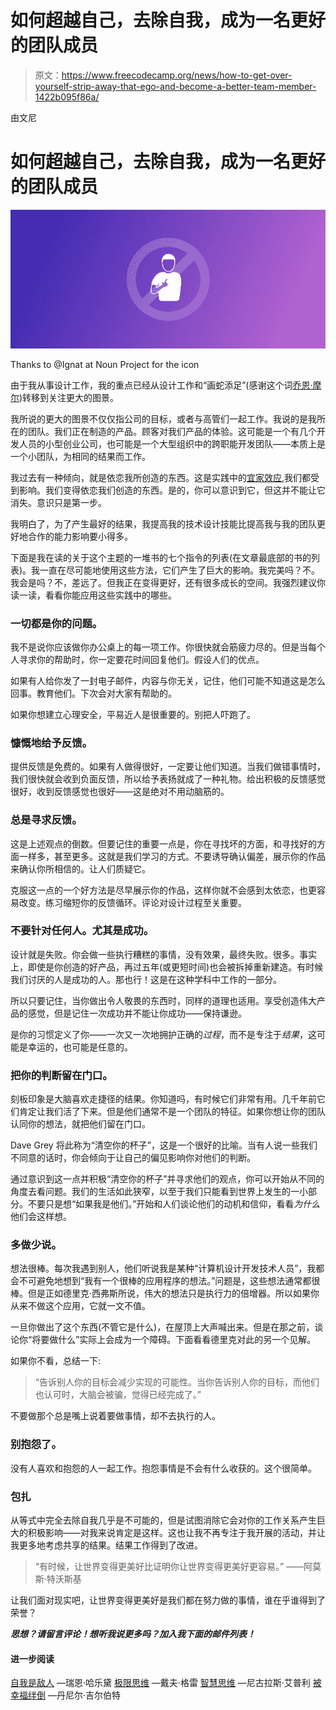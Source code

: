 # 如何超越自己，去除自我，成为一名更好的团队成员

> 原文：<https://www.freecodecamp.org/news/how-to-get-over-yourself-strip-away-that-ego-and-become-a-better-team-member-1422b095f86a/>

由文尼

# 如何超越自己，去除自我，成为一名更好的团队成员

![1*19Ly6Y-KHGdcHLkeuBSuyg](img/ddf9b49bde897bb4f8471d24fc740400.png)

Thanks to @Ignat at Noun Project for the icon

由于我从事设计工作，我的重点已经从设计工作和“画蛇添足”(感谢这个词[乔恩·摩尔](https://www.freecodecamp.org/news/how-to-get-over-yourself-strip-away-that-ego-and-become-a-better-team-member-1422b095f86a/undefined))转移到关注更大的图景。

我所说的更大的图景不仅仅指公司的目标，或者与高管们一起工作。我说的是我所在的团队。我们正在制造的产品。顾客对我们产品的体验。这可能是一个有几个开发人员的小型创业公司，也可能是一个大型组织中的跨职能开发团队——本质上是一个小团队，为相同的结果而工作。

我过去有一种倾向，就是依恋我所创造的东西。这是实践中的[宜家效应](https://www.hbs.edu/faculty/Pages/item.aspx?num=41121),我们都受到影响。我们变得依恋我们创造的东西。是的，你可以意识到它，但这并不能让它消失。意识只是第一步。

我明白了，为了产生最好的结果，我提高我的技术设计技能比提高我与我的团队更好地合作的能力影响要小得多。

下面是我在读的关于这个主题的一堆书的七个指令的列表(在文章最底部的书的列表)。我一直在尽可能地使用这些方法，它们产生了巨大的影响。我完美吗？不。我会是吗？不，差远了。但我正在变得更好，还有很多成长的空间。我强烈建议你读一读，看看你能应用这些实践中的哪些。

### 一切都是你的问题。

我不是说你应该做你办公桌上的每一项工作。你很快就会筋疲力尽的。但是当每个人寻求你的帮助时，你一定要花时间回复他们。假设人们的优点。

如果有人给你发了一封电子邮件，内容与你无关，记住，他们可能不知道这是怎么回事。教育他们。下次会对大家有帮助的。

如果你想建立心理安全，平易近人是很重要的。别把人吓跑了。

### 慷慨地给予反馈。

提供反馈是免费的。如果有人做得很好，一定要让他们知道。当我们做错事情时，我们很快就会收到负面反馈，所以给予表扬就成了一种礼物。给出积极的反馈感觉很好，收到反馈感觉也很好——这是绝对不用动脑筋的。

### 总是寻求反馈。

这是上述观点的倒数。但要记住的重要一点是，你在寻找坏的方面，和寻找好的方面一样多，甚至更多。这就是我们学习的方式。不要诱导确认偏差，展示你的作品来确认你所相信的。让人们质疑它。

克服这一点的一个好方法是尽早展示你的作品，这样你就不会感到太依恋，也更容易改变。练习缩短你的反馈循环。评论对设计过程至关重要。

### 不要针对任何人。尤其是成功。

设计就是失败。你会做一些执行糟糕的事情，没有效果，最终失败。很多。事实上，即使是你创造的好产品，再过五年(或更短时间)也会被拆掉重新建造。有时候我们讨厌的人是成功的人。那也行！这是在这种学科中工作的一部分。

所以只要记住，当你做出令人敬畏的东西时，同样的道理也适用。享受创造伟大产品的感觉，但是记住一次成功并不能让你成功——保持谦逊。

是你的习惯定义了你——一次又一次地拥护正确的*过程*，而不是专注于*结果*，这可能是幸运的，也可能是任意的。

### 把你的判断留在门口。

刻板印象是大脑喜欢走捷径的结果。你知道吗，有时候它们非常有用。几千年前它们肯定让我们活了下来。但是他们通常不是一个团队的特征。如果你想让你的团队认同你的想法，就把他们留在门口。

Dave Grey 将此称为“清空你的杯子”，这是一个很好的比喻。当有人说一些我们不同意的话时，你会倾向于让自己的偏见影响你对他们的判断。

通过意识到这一点并积极“清空你的杯子”并寻求他们的观点，你可以开始从不同的角度去看问题。我们的生活如此狭窄，以至于我们只能看到世界上发生的一小部分。不要只是想“如果我是他们。”开始和人们谈论他们的动机和信仰，看看*为什么*他们会这样想。

### 多做少说。

想法很棒。每次我遇到别人，他们听说我是某种“计算机设计开发技术人员”，我都会不可避免地想到“我有一个很棒的应用程序的想法。”问题是，这些想法通常都很棒。但是正如德里克·西弗斯所说，伟大的想法只是执行力的倍增器。所以如果你从来不做这个应用，它就一文不值。

一旦你做出了这个东西(不管它是什么)，在屋顶上大声喊出来。但是在那之前，谈论你“将要做什么”实际上会成为一个障碍。下面看看德里克对此的另一个见解。

如果你不看，总结一下:

> “告诉别人你的目标会减少实现的可能性。当你告诉别人你的目标，而他们也认可时，大脑会被骗，觉得已经完成了。”

不要做那个总是嘴上说着要做事情，却不去执行的人。

### 别抱怨了。

没有人喜欢和抱怨的人一起工作。抱怨事情是不会有什么收获的。这个很简单。

### 包扎

从等式中完全去除自我几乎是不可能的，但是试图消除它会对你的工作关系产生巨大的积极影响——对我来说肯定是这样。这也让我不再专注于我开展的活动，并让我更多地考虑共享的结果。结果工作得到了改进。

> “有时候，让世界变得更美好比证明你让世界变得更美好更容易。”
> ——阿莫斯·特沃斯基

让我们面对现实吧，让世界变得更美好是我们都在努力做的事情，谁在乎谁得到了荣誉？

***思想？请留言评论！想听我说更多吗？加入我下面的邮件列表！***

#### 进一步阅读

[自我是敌人](https://www.amazon.com/Ego-Enemy-Ryan-Holiday/dp/1591847818) —瑞恩·哈乐黛
[极限思维](https://www.amazon.com/Liminal-Thinking-Create-Change-Changing/dp/1933820462) —戴夫·格雷
[智慧思维](https://www.amazon.com/Mindwise-Understand-Others-Think-Believe/dp/0307595919) —尼古拉斯·艾普利
[被幸福绊倒](https://www.amazon.com/Stumbling-Happiness-Daniel-Gilbert/dp/1400077427) —丹尼尔·吉尔伯特